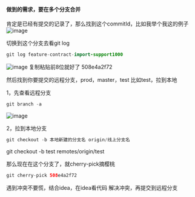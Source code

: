 #### 做到的需求，要在多个分支合并

肯定是已经有提交的记录了，那么找到这个commitId，比如我举个我这的例子
![image](https://user-images.githubusercontent.com/97614802/175529033-e843039c-f32e-442b-9ee3-ce1612e031a5.png)

切换到这个分支去看git log
```java
git log feature-contract-import-support1000
```
![image](https://user-images.githubusercontent.com/97614802/175529198-433489d2-2b52-4382-ac09-9f4f4b8381b2.png)
复制粘贴前8位就好了 508e4a2f72

然后找到你要提交的远程分支，prod，master，test
比如test，拉到本地

1，先查看远程分支
```java
git branch -a
```
![image](https://user-images.githubusercontent.com/97614802/175529436-edaba9f1-1915-4ce8-8d94-4039ce4716af.png)

2，拉到本地分支
```java
git checkout -b 本地新建的分支名 origin/线上分支名
```
git checkout -b test remotes/origin/test

那么现在在这个分支了，就cherry-pick摘樱桃
```java
git cherry-pick 508e4a2f72
```

遇到冲突不要慌，结合idea，在idea看代码
解决冲突，再提交到远程分支

